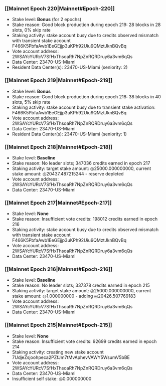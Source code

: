 ### [[Mainnet Epoch 220|Mainnet#Epoch-220]]
* Stake level: **Bonus** (for 2 epochs)
* Stake reason: Good block production during epoch 219: 28 blocks in 28 slots, 0% skip rate
* Staking activity: stake account busy due to credits observed mismatch with transient stake account F466K5PbfaAwb1EeGEjjp3uKPh92Uiu9QMztJknBQvBq
* Vote account address: 2WSAYcYURcV7SfHxThsoaRh7NpZnRQRDruy6a3vm6qQs
* Data Center: 23470-US-Miami
* Resident Data Center(s): 23470-US-Miami (seniority: 2)
### [[Mainnet Epoch 219|Mainnet#Epoch-219]]
* Stake level: **Bonus**
* Stake reason: Good block production during epoch 218: 38 blocks in 40 slots, 5% skip rate
* Staking activity: stake account busy due to transient stake activation: F466K5PbfaAwb1EeGEjjp3uKPh92Uiu9QMztJknBQvBq
* Vote account address: 2WSAYcYURcV7SfHxThsoaRh7NpZnRQRDruy6a3vm6qQs
* Data Center: 23470-US-Miami
* Resident Data Center(s): 23470-US-Miami (seniority: 1)
### [[Mainnet Epoch 218|Mainnet#Epoch-218]]
* Stake level: **Baseline**
* Stake reason: No leader slots; 347036 credits earned in epoch 217
* Staking activity: target stake amount: ◎25000.000000000, current stake amount: ◎20437.487215244 - reserve depleted
* Vote account address: 2WSAYcYURcV7SfHxThsoaRh7NpZnRQRDruy6a3vm6qQs
* Data Center: 23470-US-Miami
### [[Mainnet Epoch 217|Mainnet#Epoch-217]]
* Stake level: **None**
* Stake reason: Insufficient vote credits: 198012 credits earned in epoch 216
* Staking activity: stake account busy due to credits observed mismatch with transient stake account F466K5PbfaAwb1EeGEjjp3uKPh92Uiu9QMztJknBQvBq
* Vote account address: 2WSAYcYURcV7SfHxThsoaRh7NpZnRQRDruy6a3vm6qQs
* Data Center: 23470-US-Miami
### [[Mainnet Epoch 216|Mainnet#Epoch-216]]
* Stake level: **Baseline**
* Stake reason: No leader slots; 337378 credits earned in epoch 215
* Staking activity: target stake amount: ◎25000.000000000, current stake amount: ◎1.000000000 - adding ◎20426.507769183
* Vote account address: 2WSAYcYURcV7SfHxThsoaRh7NpZnRQRDruy6a3vm6qQs
* Data Center: 23470-US-Miami
### [[Mainnet Epoch 215|Mainnet#Epoch-215]]
* Stake level: **None**
* Stake reason: Insufficient vote credits: 92699 credits earned in epoch 214
* Staking activity: creating new stake account 7UdjeZsjoohpeca2PZfJm7tMvAphevVAWY5WsumV5bBE
* Vote account address: 2WSAYcYURcV7SfHxThsoaRh7NpZnRQRDruy6a3vm6qQs
* Data Center: 23470-US-Miami
* Insufficient self stake: ◎0.000000000